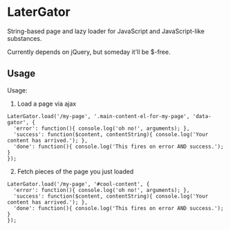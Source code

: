 # LaterGator

String-based page and lazy loader for JavaScript and JavaScript-like substances.

Currently depends on jQuery, but someday it'll be $-free.


## Usage
Usage:
1) Load a page via ajax

```
LaterGator.load('/my-page', '.main-content-el-for-my-page', 'data-gator', {
  'error': function(){ console.log('oh no!', arguments); },
  'success': function($content, contentString){ console.log('Your content has arrived.'); },
  'done': function(){ console.log('This fires on error AND success.'); }
});
```


2) Fetch pieces of the page you just loaded

```
LaterGator.load('/my-page', '#cool-content', {
  'error': function(){ console.log('oh no!', arguments); },
  'success': function($content, contentString){ console.log('Your content has arrived.'); },
  'done': function(){ console.log('This fires on error AND success.'); }
});
```